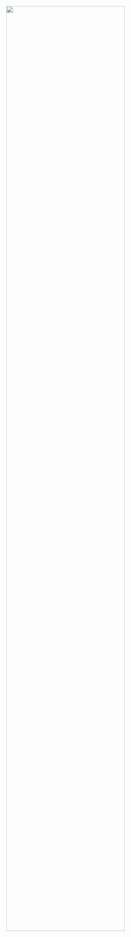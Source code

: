 <p align="center"> <img src="https://github-readme-stats.vercel.app/api?username=LynnHo&hide_title=true&show_icons=true&theme=dracula&hide=prs,contribs"width="80%"> </p>